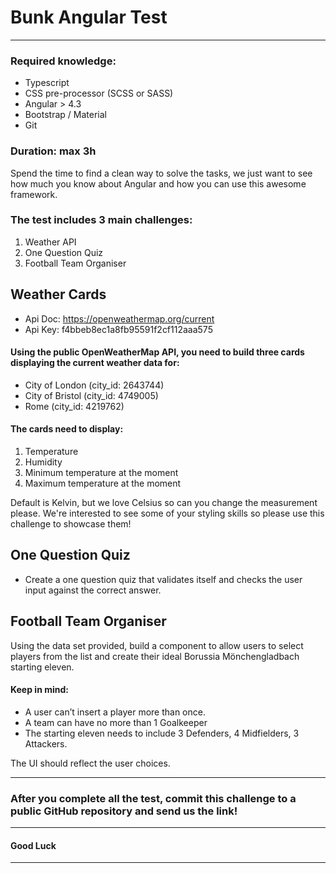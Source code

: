 # Bunk Angular Test
---

### Required knowledge:

* Typescript
* CSS pre-processor (SCSS or SASS)
* Angular > 4.3 
* Bootstrap / Material
* Git 

### Duration: max 3h

Spend the time to find a clean way to solve the tasks, we just want to see how much you know about Angular and how you can use this awesome framework.

### The test includes 3 main challenges: 

1. Weather API 
2. One Question Quiz
3. Football Team Organiser


## Weather Cards

* Api Doc: https://openweathermap.org/current
* Api Key: f4bbeb8ec1a8fb95591f2cf112aaa575


#### Using the public OpenWeatherMap API, you need to build three cards displaying the current weather data for:

* City of London (city_id: 2643744)
* City of Bristol (city_id: 4749005)
* Rome (city_id: 4219762)


#### The cards need to display: 

1. Temperature
2. Humidity
3. Minimum temperature at the moment 
4. Maximum temperature at the moment

Default is Kelvin, but we love Celsius so can you change the measurement please.  We're interested to see some of your styling skills so please use this challenge to showcase them!


## One Question Quiz

* Create a one question quiz that validates itself and checks the user input against the correct answer. 


## Football Team Organiser
Using the data set provided, build a component to allow users to select players from the list and create their ideal Borussia Mönchengladbach starting eleven.


#### Keep in mind:

* A user can’t insert a player more than once.
* A team can have no more than 1 Goalkeeper
* The starting eleven needs to include 3 Defenders, 4 Midfielders, 3 Attackers.


The UI should reflect the user choices.

---

### After you complete all the test, commit this challenge to a public GitHub repository and send us the link!

---

#### Good Luck 

---
